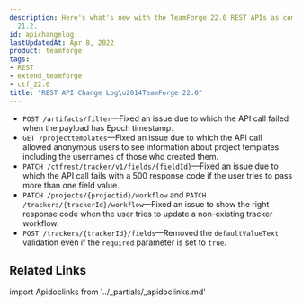 ```yaml
---
description: Here's what's new with the TeamForge 22.0 REST APIs as compared to TeamForge
  21.2.
id: apichangelog
lastUpdatedAt: Apr 8, 2022
product: teamforge
tags:
- REST
- extend_teamforge
- ctf_22.0
title: "REST API Change Log\u2014TeamForge 22.0"
---
```


* `POST /artifacts/filter`—Fixed an issue due to which the API call failed when the payload has Epoch timestamp. 
* `GET /projecttemplates`—Fixed an issue due to which the API call allowed anonymous users to see information about project templates including the usernames of those who created them.
* `PATCH /ctfrest/tracker/v1/fields/{fieldId}`—Fixed an issue due to which the API call fails with a 500 response code if the user tries to pass more than one field value.
* `PATCH /projects/{projectid}/workflow` and `PATCH /trackers/{trackerId}/workflow`—Fixed an issue to show the right response code when the user tries to update a non-existing tracker workflow.
* `POST /trackers/{trackerId}/fields`—Removed the `defaultValueText` validation even if the `required` parameter is set to `true`.

## Related Links

import Apidoclinks from '../_partials/_apidoclinks.md'

<Apidoclinks />